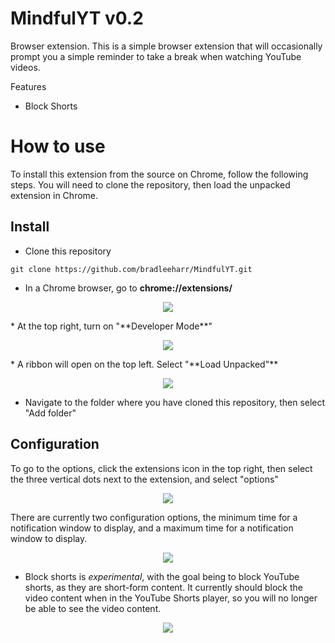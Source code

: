# MindfulYT v0.2
Browser extension. This is a simple browser extension that will occasionally prompt you a simple reminder to take a break when watching YouTube videos. 

Features

* Block Shorts


# How to use

To install this extension from the source on Chrome, follow the following steps. You will need to clone the repository, then load the unpacked extension in Chrome.

## Install

* Clone this repository
```
git clone https://github.com/bradleeharr/MindfulYT.git
```
* In a Chrome browser, go to **chrome://extensions/**
<p align="center">
 <img src="https://github.com/user-attachments/assets/fcc0df47-4ff7-44aa-92db-5a00fdd2e409">
</p>
* At the top right, turn on "**Developer Mode**"
<p align="center">
  <img src="https://github.com/user-attachments/assets/be011f31-0ed7-4ed4-a696-3a09a1ea0951">
</p>
* A ribbon will open on the top left. Select "**Load Unpacked"**
<p align="center">
  <img src="https://github.com/user-attachments/assets/472bb63b-fb05-4c6f-9c4e-044cc5f9fa10">
</p>

* Navigate to the folder where you have cloned this repository, then select "Add folder"

## Configuration

To go to the options, click the extensions icon in the top right, then select the three vertical dots next to the extension, and select "options"

<p align="center">
 <img src="https://github.com/user-attachments/assets/a14d325b-fada-434d-b4c7-17aceb20781b">
</p>

There are currently two configuration options, the minimum time for a notification window to display, and a maximum time for a notification window to display. 

<p align="center">
 <img src="https://github.com/user-attachments/assets/44e80427-0687-4785-bafa-f691a1c57b20">
</p>

* Block shorts is _experimental_, with the goal being to block YouTube shorts, as they are short-form content. It currently should block the video content when in the YouTube Shorts player, so you will no longer be able to see the video content.

<p align="center">
  <img src="https://github.com/user-attachments/assets/6fcb99ef-ac4e-495b-9f90-13e8a9b5e178">
</p>

